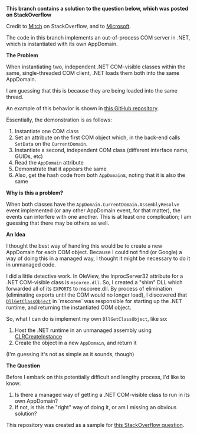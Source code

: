 **This branch contains a solution to the question below, which was posted on StackOverflow**

Credit to [Mitch](http://stackoverflow.com/a/41712885/864414) on StackOverflow, and to [Microsoft](https://support.microsoft.com/en-us/kb/977996).

The code in this branch implements an out-of-process COM server in .NET, which is instantiated with its own AppDomain.

**The Problem**

When instantiating two, independent .NET COM-visible classes within the same, single-threaded COM client, .NET loads them both into the same AppDomain.

I am guessing that this is because they are being loaded into the same thread.

An example of this behavior is shown in [this GitHub repository](https://github.com/transistor1/AppDomainIssue).

Essentially, the demonstration is as follows:

1. Instantiate one COM class
1. Set an attribute on the first COM object which, in the back-end calls `SetData` on the `CurrentDomain`.
1. Instantiate a second, independent COM class (different interface name, GUIDs, etc)
1. Read the `AppDomain` attribute
1. Demonstrate that it appears the same
1. Also, get the hash code from both `AppDomain`s, noting that it is also the same

**Why is this a problem?**

When both classes have the `AppDomain.CurrentDomain.AssemblyResolve` event implemented (or any other AppDomain event, for that matter), the events can interfere with one another.  This is at least one complication; I am guessing that there may be others as well.

**An Idea**

I thought the best way of handling this would be to create a new AppDomain for each COM object.  Because I could not find (or Google) a way of doing this in a managed way, I thought it might be necessary to do it in unmanaged code.

I did a little detective work.  In OleView, the InprocServer32 attribute for a .NET COM-visible class is `mscoree.dll`.  So, I created a "shim" DLL which forwarded all of its `EXPORTS` to mscoree.dll.  By process of elimination (eliminating exports until the COM would no longer load), I discovered that [`DllGetClassObject`](https://msdn.microsoft.com/en-us/library/windows/desktop/ms680760(v=vs.85).aspx) in `mscoree` was responsible for starting up the .NET runtime, and returning the instantiated COM object.

So, what I can do is implement my own `DllGetClassObject`, like so:

1. Host the .NET runtime in an unmanaged assembly using [CLRCreateInstance](https://msdn.microsoft.com/en-us/library/dd233134(v=vs.110).aspx)
1. Create the object in a new `AppDomain`, and return it

(I'm guessing it's not as simple as it sounds, though)

**The Question**

Before I embark on this potentially difficult and lengthy process, I'd like to know:

1. Is there a managed way of getting a .NET COM-visible class to run in its own AppDomain?
1. If not, is this the "right" way of doing it, or am I missing an obvious solution?

This repository was created as a sample for [this StackOverflow question](http://stackoverflow.com/questions/41616334/how-to-instantiate-a-comvisible-class-into-its-own-appdomain-in-a-single-threade).
